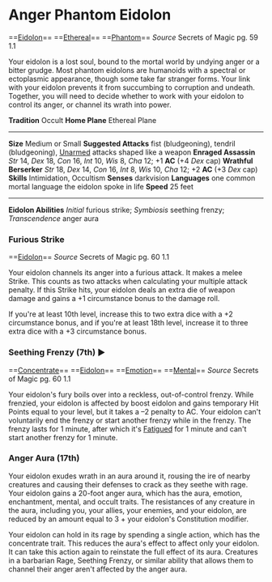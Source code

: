 # Anger Phantom Eidolon
==[Eidolon](../../../Traits/Eidolon.md)== ==[Ethereal](../../../Traits/Ethereal.md)== ==[Phantom](../../../Traits/Phantom.md)==
*Source* Secrets of Magic pg. 59 1.1

Your eidolon is a lost soul, bound to the mortal world by undying anger or a bitter grudge. Most phantom eidolons are humanoids with a spectral or ectoplasmic appearance, though some take far stranger forms. Your link with your eidolon prevents it from succumbing to corruption and undeath. Together, you will need to decide whether to work with your eidolon to control its anger, or channel its wrath into power.

**Tradition** Occult
**Home Plane** Ethereal Plane

---
**Size** Medium or Small
**Suggested Attacks** fist (bludgeoning), tendril (bludgeoning), [Unarmed](../../../Traits/Unarmed.md) attacks shaped like a weapon
**Enraged Assassin** *Str* 14, *Dex* 18, *Con* 16, *Int* 10, *Wis* 8, *Cha* 12; +1 **AC** (+4 *Dex* cap)
**Wrathful Berserker** *Str* 18, *Dex* 14, *Con* 16, *Int* 8, *Wis* 10, *Cha* 12; +2 **AC** (+3 *Dex* cap)
**Skills** Intimidation, Occultism
**Senses** darkvision
**Languages** one common mortal language the eidolon spoke in life
**Speed** 25 feet

---
**Eidolon Abilities** *Initial* furious strike; *Symbiosis* seething frenzy; *Transcendence* anger aura

### Furious Strike
==[Eidolon](../../../Traits/Eidolon.md)==
*Source* Secrets of Magic pg. 60 1.1

Your eidolon channels its anger into a furious attack. It makes a melee Strike. This counts as two attacks when calculating your multiple attack penalty. If this Strike hits, your eidolon deals an extra die of weapon damage and gains a +1 circumstance bonus to the damage roll.

If you're at least 10th level, increase this to two extra dice with a +2 circumstance bonus, and if you're at least 18th level, increase it to three extra dice with a +3 circumstance bonus.

### Seething Frenzy (7th) ►
==[Concentrate](../../../Traits/Concentrate.md)== ==[Eidolon](../../../Traits/Eidolon.md)== ==[Emotion](../../../Traits/Emotion.md)== ==[Mental](../../../Traits/Mental.md)==
*Source* Secrets of Magic pg. 60 1.1

Your eidolon's fury boils over into a reckless, out-of-control frenzy. While frenzied, your eidolon is affected by boost eidolon and gains temporary Hit Points equal to your level, but it takes a –2 penalty to AC. Your eidolon can't voluntarily end the frenzy or start another frenzy while in the frenzy. The frenzy lasts for 1 minute, after which it's [Fatigued](../../../Conditions/Fatigued.md) for 1 minute and can't start another frenzy for 1 minute.

### Anger Aura (17th)
Your eidolon exudes wrath in an aura around it, rousing the ire of nearby creatures and causing their defenses to crack as they seethe with rage. Your eidolon gains a 20-foot anger aura, which has the aura, emotion, enchantment, mental, and occult traits. The resistances of any creature in the aura, including you, your allies, your enemies, and your eidolon, are reduced by an amount equal to 3 + your eidolon's Constitution modifier.

Your eidolon can hold in its rage by spending a single action, which has the concentrate trait. This reduces the aura's effect to affect only your eidolon. It can take this action again to reinstate the full effect of its aura. Creatures in a barbarian Rage, Seething Frenzy, or similar ability that allows them to channel their anger aren't affected by the anger aura.
